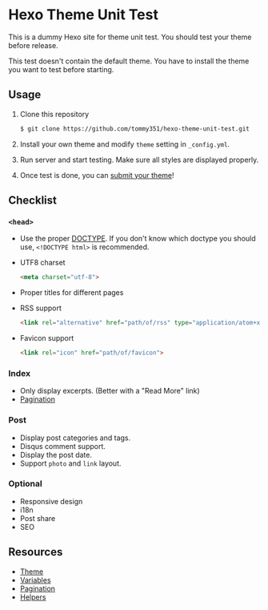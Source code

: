 # Hexo Theme Unit Test

This is a dummy Hexo site for theme unit test. You should test your theme before release.

This test doesn't contain the default theme. You have to install the theme you want to test before starting.

## Usage

1. Clone this repository

    ``` bash
    $ git clone https://github.com/tommy351/hexo-theme-unit-test.git
    ```
    
2. Install your own theme and modify `theme` setting in `_config.yml`.
3. Run server and start testing. Make sure all styles  are displayed properly.
4. Once test is done, you can [submit your theme](https://github.com/tommy351/hexo/wiki/Themes)!

## Checklist

### `<head>`

- Use the proper [DOCTYPE](https://en.wikipedia.org/wiki/Document_Type_Declaration). If you don't know which doctype you should use, `<!DOCTYPE html>` is recommended.
- UTF8 charset

    ``` html
    <meta charset="utf-8">
    ```

- Proper titles for different pages
- RSS support

    ``` html
    <link rel="alternative" href="path/of/rss" type="application/atom+xml">
    ```

- Favicon support

    ``` html
    <link rel="icon" href="path/of/favicon">
    ```

### Index

- Only display excerpts. (Better with a "Read More" link)
- [Pagination](http://zespia.tw/hexo/docs/pagination.html)

### Post

- Display post categories and tags.
- Disqus comment support.
- Display the post date.
- Support `photo` and `link` layout.

### Optional

- Responsive design
- i18n
- Post share
- SEO

## Resources

- [Theme](http://zespia.tw/hexo/docs/themes.html)
- [Variables](http://zespia.tw/hexo/docs/variables.html)
- [Pagination](http://zespia.tw/hexo/docs/pagination.html)
- [Helpers](http://zespia.tw/hexo/docs/helpers.html)